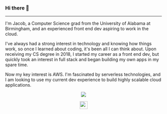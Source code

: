 ### Hi there 👋

---
I'm Jacob, a Computer Science grad from the University of Alabama at Birmingham, and an experienced front end dev aspiring to work in the cloud.

I've always had a strong interest in technology and knowing how things work, so once I learned about coding, it's been all I can think about. Upon receiving my CS degree in 2018, I started my career as a front end dev, but quickly took an interest in full stack and began building my own apps in my spare time. 

Now my key interest is AWS. I'm fascinated by serverless technologies, and I am looking to use my current dev experience to build highly scalable cloud applications.

<p align="center">
  <img align="center" src="https://github-readme-stats.vercel.app/api/top-langs/?username=jcapps2&layout=compact)](https://github.com/anuraghazra/github-readme-stats" />
</p>

<p align=center>
<img height="25" src="https://komarev.com/ghpvc/?username=jcapps2&color=orange" />
</p>
